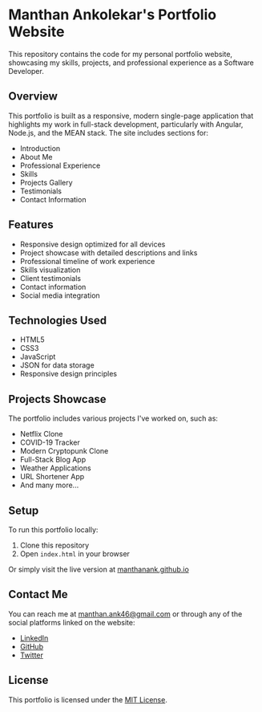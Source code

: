 # Manthan Ankolekar's Portfolio Website

This repository contains the code for my personal portfolio website, showcasing my skills, projects, and professional experience as a Software Developer.

## Overview

This portfolio is built as a responsive, modern single-page application that highlights my work in full-stack development, particularly with Angular, Node.js, and the MEAN stack. The site includes sections for:

- Introduction
- About Me
- Professional Experience
- Skills
- Projects Gallery
- Testimonials
- Contact Information

## Features

- Responsive design optimized for all devices
- Project showcase with detailed descriptions and links
- Professional timeline of work experience
- Skills visualization
- Client testimonials
- Contact information
- Social media integration

## Technologies Used

- HTML5
- CSS3
- JavaScript
- JSON for data storage
- Responsive design principles

## Projects Showcase

The portfolio includes various projects I've worked on, such as:

- Netflix Clone
- COVID-19 Tracker
- Modern Cryptopunk Clone
- Full-Stack Blog App
- Weather Applications
- URL Shortener App
- And many more...

## Setup

To run this portfolio locally:

1. Clone this repository
2. Open `index.html` in your browser

Or simply visit the live version at [manthanank.github.io](https://manthanank.github.io/)

## Contact Me

You can reach me at [manthan.ank46@gmail.com](mailto:manthan.ank46@gmail.com) or through any of the social platforms linked on the website:

- [LinkedIn](https://www.linkedin.com/in/manthanank)
- [GitHub](https://github.com/manthanank)
- [Twitter](https://twitter.com/manthan_ank)

## License

This portfolio is licensed under the [MIT License](LICENSE).
